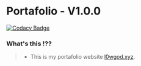 # Portafolio - V1.0.0
[![Codacy Badge](https://api.codacy.com/project/badge/Grade/374c5646248643f6b2f898206be17a56)](https://app.codacy.com/gh/vCamilx/website?utm_source=github.com&utm_medium=referral&utm_content=vCamilx/website&utm_campaign=Badge_Grade)

### What's this !??
>* This is my portafolio website [l0wgod.xyz](https://l0wgod.xyz).


